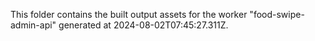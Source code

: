 This folder contains the built output assets for the worker "food-swipe-admin-api" generated at 2024-08-02T07:45:27.311Z.